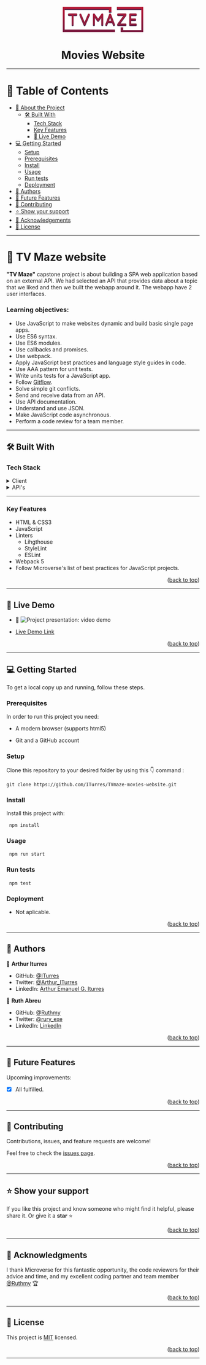 <a name="readme-top"></a>

<div align="center">
  <img src="./src/assets/media/tvm-header-logo-red.png" alt="tv-maze-logo" heigth="auto" width="210">
  <h1><b>Movies Website</b></h1>
</div>

---

<!-- TABLE OF CONTENTS -->

# 📗 Table of Contents

- [📖 About the Project](#about-project)
  - [🛠 Built With](#built-with)
    - [Tech Stack](#tech-stack)
    - [Key Features](#key-features)
    - [🚀 Live Demo](#live-demo)
- [💻 Getting Started](#getting-started)
  - [Setup](#setup)
  - [Prerequisites](#prerequisites)
  - [Install](#install)
  - [Usage](#usage)
  - [Run tests](#run-tests)
  - [Deployment](#triangular_flag_on_post-deployment)
- [👥 Authors](#authors)
- [🔭 Future Features](#future-features)
- [🤝 Contributing](#contributing)
- [⭐️ Show your support](#support)
- [🙏 Acknowledgements](#acknowledgements)
- [📝 License](#license)

---

<!-- PROJECT DESCRIPTION -->

# 🎥 TV Maze website <a name="about-project"></a>

**"TV Maze"** capstone project is about building a SPA web application based on an external API. We had selected an API that provides data about a topic that we liked and then we built the webapp around it. The webapp have 2 user interfaces.

### Learning objectives:

- Use JavaScript to make websites dynamic and build basic single page apps.
- Use ES6 syntax.
- Use ES6 modules.
- Use callbacks and promises.
- Use webpack.
- Apply JavaScript best practices and language style guides in code.
- Use AAA pattern for unit tests.
- Write units tests for a JavaScript app.
- Follow [Gitflow](https://github.com/microverseinc/curriculum-transversal-skills/blob/main/git-github/articles/gitflow.md).
- Solve simple git conflicts.
- Send and receive data from an API.
- Use API documentation.
- Understand and use JSON.
- Make JavaScript code asynchronous.
- Perform a code review for a team member.

---

## 🛠 Built With <a name="built-with"></a>

### Tech Stack <a name="tech-stack"></a>

<details>
  <summary>Client</summary>
  <ul>
    <li><a href="https://developer.mozilla.org/en-US/docs/Web/HTML">HTML</a></li>
  </ul>
  <ul>
    <li><a href="https://developer.mozilla.org/en-US/docs/Web/CSS">CSS3</a></li>
  </ul>
  <ul>
    <li><a href="https://getbootstrap.com/">Bootstrap</a></li>
  </ul>
  <ul>
    <li><a href="https://developer.mozilla.org/es/docs/Web/JavaScript">JavaScript</a></li>
  </ul>
</details>

<details>
  <summary>API's</summary>
  <ul>
    <li><a href="https://www.tvmaze.com/api">TV Maze API</a></li>
  </ul>
  <ul>
    <li><a href="https://microverse.notion.site/Involvement-API-869e60b5ad104603aa6db59e08150270">Involvement API</a></li>
  </ul>
</details>

---

<!-- Features -->

### Key Features <a name="key-features"></a>

<ul>
  <li>HTML & CSS3</li>
  <li>JavaScript</li>
  <li>Linters
    <ul>
      <li>Lihgthouse</li>
      <li>StyleLint</li>
      <li>ESLint</li>
    </ul>
  </li>
  <li>Webpack 5</li>
  <li>Follow Microverse's list of best practices for JavaScript projects.</li>
</ul>

<p align="right">(<a href="#readme-top">back to top</a>)</p>

---

## 🚀 Live Demo <a name="live-demo"></a>

- 🎤 ![Project presentation: video demo](https://drive.google.com/file/d/1-eSDabquIJCbvbQblqBPvSwbDIvaRfIb/view?usp=sharing)

- [Live Demo Link](https://github.com/ITurres/TVmaze-movies-website/dist/)

<p align="right">(<a href="#readme-top">back to top</a>)</p>

---

<!-- GETTING STARTED -->

## 💻 Getting Started <a name="getting-started"></a>

To get a local copy up and running, follow these steps.

### Prerequisites

In order to run this project you need:

<ul>
    <li><p>A modern browser (supports html5)</p></li>
</ul>
<ul>
    <li><p>Git and a GitHub account</p></li>
</ul>

### Setup

Clone this repository to your desired folder by using this 👇️ command :

```
git clone https://github.com/ITurres/TVmaze-movies-website.git
```

### Install

Install this project with:

```
 npm install
```

### Usage

```
 npm run start
```

### Run tests

```
 npm test
```

### Deployment

- Not aplicable.

<p align="right">(<a href="#readme-top">back to top</a>)</p>

---

<!-- AUTHORS -->

## 👥 Authors <a name="authors"></a>

👤 **Arthur Iturres**

- GitHub: [@ITurres](https://github.com/ITurres)
- Twitter: [@Arthur_ITurres](https://twitter.com/ArthurIturres)
- LinkedIn: [Arthur Emanuel G. Iturres](https://www.linkedin.com/in/arturoemanuelguerraiturres/)

👤 **Ruth Abreu**

- GitHub: [@Ruthmy](https://github.com/Ruthmy)
- Twitter: [@rury_exe](https://twitter.com/rury_exe)
- LinkedIn: [LinkedIn](https://linkedin.com/in/ruth-abreu)

<p align="right">(<a href="#readme-top">back to top</a>)</p>

---

<!-- FUTURE FEATURES -->

## 🔭 Future Features <a name="future-features"></a>

Upcoming improvements:

- [x] All fulfilled.

<p align="right">(<a href="#readme-top">back to top</a>)</p>

---

<!-- CONTRIBUTING -->

## 🤝 Contributing <a name="contributing"></a>

Contributions, issues, and feature requests are welcome!

Feel free to check the [issues page](../../issues/).

<p align="right">(<a href="#readme-top">back to top</a>)</p>

---

<!-- SUPPORT -->

## ⭐️ Show your support <a name="support"></a>

If you like this project and know someone who might find it helpful, please share it.
Or give it a **star** ⭐️

<p align="right">(<a href="#readme-top">back to top</a>)</p>

---

<!-- ACKNOWLEDGEMENTS -->

## 🙏 Acknowledgments <a name="acknowledgements"></a>

I thank Microverse for this fantastic opportunity, the code reviewers for their advice and time, and my excellent coding partner and team member [@Ruthmy](https://github.com/Ruthmy) 🏆

<p align="right">(<a href="#readme-top">back to top</a>)</p>

---

<!-- LICENSE -->

## 📝 License <a name="license"></a>

This project is [MIT](./LICENSE.md) licensed.

<p align="right">(<a href="#readme-top">back to top</a>)</p>

---
